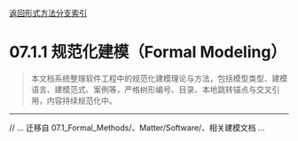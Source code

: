[返回形式方法分支索引](./README.md)

# 07.1.1 规范化建模（Formal Modeling）

> 本文档系统整理软件工程中的规范化建模理论与方法，包括模型类型、建模语言、建模范式、案例等，严格树形编号、目录、本地跳转锚点与交叉引用，内容持续规范化中。

---

// ... 迁移自 07.1_Formal_Methods/、Matter/Software/、相关建模文档 ...
